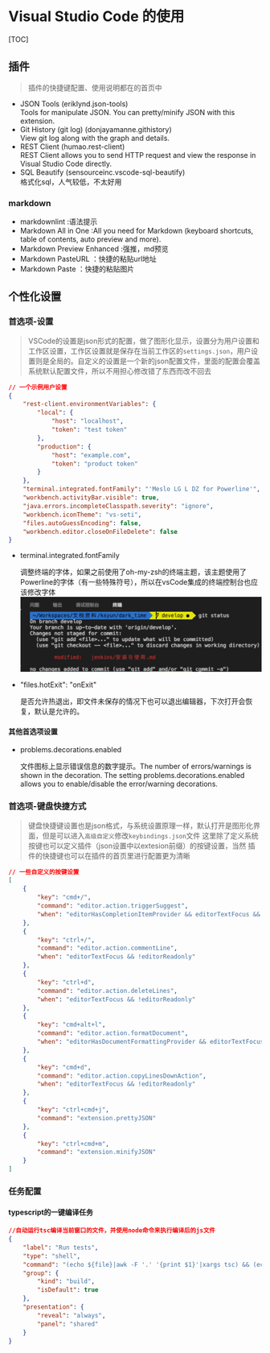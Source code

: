 # Visual Studio Code 的使用

[TOC]

## 插件
>插件的快捷键配置、使用说明都在的首页中

- JSON Tools (eriklynd.json-tools)  
Tools for manipulate JSON. You can pretty/minify JSON with this extension.
- Git History (git log) (donjayamanne.githistory)  
View git log along with the graph and details.
- REST Client (humao.rest-client)  
REST Client allows you to send HTTP request and view the response in Visual Studio Code directly.
- SQL Beautify (sensourceinc.vscode-sql-beautify)  
格式化sql，人气较低，不太好用

### markdown

- markdownlint  :语法提示
- Markdown All in One   :All you need for Markdown (keyboard shortcuts, table of contents, auto preview and more).
- Markdown Preview Enhanced :强推，md预览
- Markdown PasteURL ：快捷的粘贴url地址
- Markdown Paste    ：快捷的粘贴图片

## 个性化设置

### 首选项-设置

>VSCode的设置是json形式的配置，做了图形化显示，设置分为用户设置和工作区设置，工作区设置就是保存在当前工作区的`settings.json`，用户设置则是全局的。自定义的设置是一个新的json配置文件，里面的配置会覆盖系统默认配置文件，所以不用担心修改错了东西而改不回去

``` json
// 一个示例用户设置
{
    "rest-client.environmentVariables": {
        "local": {
            "host": "localhost",
            "token": "test token"
        },
        "production": {
            "host": "example.com",
            "token": "product token"
        }
    },
    "terminal.integrated.fontFamily": "'Meslo LG L DZ for Powerline'",
    "workbench.activityBar.visible": true,
    "java.errors.incompleteClasspath.severity": "ignore",
    "workbench.iconTheme": "vs-seti",
    "files.autoGuessEncoding": false,
    "workbench.editor.closeOnFileDelete": false
}
```

- terminal.integrated.fontFamily

    调整终端的字体，如果之前使用了oh-my-zsh的终端主题，该主题使用了Powerline的字体（有一些特殊符号），所以在vsCode集成的终端控制台也应该修改字体
![fontShow](media/15023566387149.png)

- "files.hotExit": "onExit"

    是否允许热退出，即文件未保存的情况下也可以退出编辑器，下次打开会恢复，默认是允许的。

#### 其他首选项设置

- problems.decorations.enabled

    文件图标上显示错误信息的数字提示。The number of errors/warnings is shown in the decoration. The setting problems.decorations.enabled allows you to enable/disable the error/warning decorations.

### 首选项-键盘快捷方式

> 键盘快捷键设置也是json格式，与系统设置原理一样，默认打开是图形化界面，但是可以进入`高级自定义`修改`keybindings.json`文件
> 这里除了定义系统按键也可以定义插件（json设置中以extesion前缀）的按键设置，当然 插件的快捷键也可以在插件的首页里进行配置更为清晰

``` json
// 一些自定义的按键设置
[
    {
        "key": "cmd+/",
        "command": "editor.action.triggerSuggest",
        "when": "editorHasCompletionItemProvider && editorTextFocus && !editorReadonly"
    },
    {
        "key": "ctrl+/",
        "command": "editor.action.commentLine",
        "when": "editorTextFocus && !editorReadonly"
    },
    {
        "key": "ctrl+d",
        "command": "editor.action.deleteLines",
        "when": "editorTextFocus && !editorReadonly"
    },
    {
        "key": "cmd+alt+l",
        "command": "editor.action.formatDocument",
        "when": "editorHasDocumentFormattingProvider && editorTextFocus && !editorReadonly"
    },
    {
        "key": "cmd+d",
        "command": "editor.action.copyLinesDownAction",
        "when": "editorTextFocus && !editorReadonly"
    },
    {
        "key": "ctrl+cmd+j",
        "command": "extension.prettyJSON"
    },
    {
        "key": "ctrl+cmd+m",
        "command": "extension.minifyJSON"
    }
]
```

### 任务配置

#### typescript的一键编译任务

```json
//自动运行tsc编译当前窗口的文件，并使用node命令来执行编译后的js文件
{
    "label": "Run tests",
    "type": "shell",
    "command": "(echo ${file}|awk -F '.' '{print $1}'|xargs tsc) && (echo ${file}|awk -F '.' '{print $1}'|xargs node)",
    "group": {
        "kind": "build",
        "isDefault": true
    },
    "presentation": {
        "reveal": "always",
        "panel": "shared"
    }
}
```